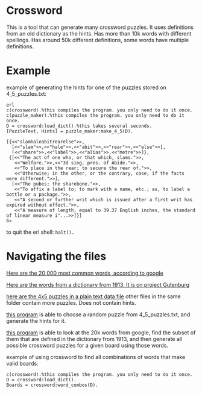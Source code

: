 Crossword
=========

This is a tool that can generate many crossword puzzles.
It uses definitions from an old dictionary as the hints.
Has more than 10k words with different spellings.
Has around 50k different definitions, some words have multiple definitions.


Example
==============

example of generating the hints for one of the puzzles stored on 4_5_puzzles.txt:
```
erl
c(crossword).%this compiles the program. you only need to do it once.
c(puzzle_maker).%this compiles the program. you only need to do it once.
D = crossword:load_dict().%this takes several seconds.
[PuzzleText, Hints] = puzzle_maker:make_4_5(D).

[{<<"slamhaleabitrearelse">>,
  [<<"slam">>,<<"hale">>,<<"abit">>,<<"rear">>,<<"else">>],
  [<<"share">>,<<"label">>,<<"alias">>,<<"metre">>]},
 {[<<"The act of one who, or that which, slams.">>,
   <<"Welfare.">>,<<"3d sing. pres. of Abide.">>,
   <<"To place in the rear; to secure the rear of.">>,
   <<"Otherwise; in the other, or the contrary, case; if the facts were different.">>],
  [<<"The pubes; the sharebone.">>,
   <<"To affix a label to; to mark with a name, etc.; as, to label a bottle or a package.">>,
   <<"A second or further writ which is issued after a first writ has expired without effect.">>,
   <<"A measure of length, equal to 39.37 English inches, the standard of linear measure i"...>>]}]
6> 
```

to quit the erl shell: `halt().`

Navigating the files
==========

[Here are the 20 000 most common words, according to google](20k.txt)

[Here are the words from a dictionary from 1913. It is on project Gutenburg](dictionary2.csv)

[here are the 4x5 puzzles in a plain text data file](4_5_puzzles.txt) other files in the same folder contain more puzzles. Does not contain hints.

[this program](puzzle_maker.erl) is able to choose a random puzzle from 4_5_puzzles.txt, and generate the hints for it.

[this program](crossword.erl) is able to look at the 20k words from google, find the subset of them that are defined in the dictionary from 1913, and then generate all possible crossword puzzles for a given board using those words.

example of using crossword to find all combinations of words that make valid boards:
```
c(crossword).%this compiles the program. you only need to do it once.
D = crossword:load_dict().
Boards = crossword:word_combos(D).
```
